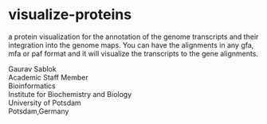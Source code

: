 # visualize-proteins
a protein visualization for the annotation of the genome transcripts and their integration into the genome maps. You can have the alignments in any gfa, mfa or paf format and it will visualize the transcripts to the gene alignments.

Gaurav Sablok \
Academic Staff Member \
Bioinformatics \
Institute for Biochemistry and Biology \
University of Potsdam \
Potsdam,Germany
